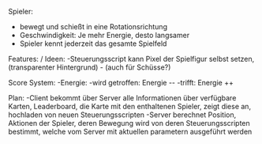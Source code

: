 Spieler:
  - bewegt und schießt in eine Rotationsrichtung
  - Geschwindigkeit: Je mehr Energie, desto langsamer
  - Spieler kennt jederzeit das gesamte Spielfeld

Features: / Ideen:
    -Steuerungsscript kann Pixel der Spielfigur selbst setzen, (transparenter Hintergrund)
    - (auch für Schüsse?)

Score System:
    -Energie:
        -wird getroffen: Energie --
        -trifft: Energie ++

Plan:
    -Client bekommt über Server alle Informationen über verfügbare Karten, Leaderboard, die Karte mit den enthaltenen Spieler, zeigt diese an, hochladen von neuen Steuerungsscripten
    -Server berechnet Position, Aktionen der Spieler, deren Bewegung wird von deren Steuerungsscripten bestimmt, welche vom Server mit aktuellen parametern ausgeführt werden
